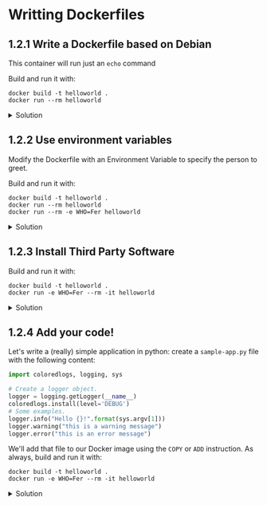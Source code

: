 # Writting Dockerfiles

## 1.2.1 Write a Dockerfile based on Debian

This container will run just an `echo` command

Build and run it with:

```shell
docker build -t helloworld .
docker run --rm helloworld
```

<details>
<summary>Solution</summary>

```Dockerfile
FROM debian

CMD echo "hello world!"
```
</details>

## 1.2.2 Use environment variables

Modify the Dockerfile with an Environment Variable to specify the person to greet.

Build and run it with:

```shell
docker build -t helloworld .
docker run --rm helloworld
docker run --rm -e WHO=Fer helloworld
```

<details>
<summary>Solution</summary>

```Dockerfile
FROM debian

ENV WHO=world

CMD echo "hello $WHO"
```
</details>



## 1.2.3 Install Third Party Software

Build and run it with:

```shell
docker build -t helloworld .
docker run -e WHO=Fer --rm -it helloworld
```

<details>
<summary>Solution</summary>

```Dockerfile
FROM debian

ENV WHO=world

RUN apt-get update && apt-get install -y python-pip && \
  pip install coloredlogs

CMD python -c "print \"hello $WHO\""
```
</details>


## 1.2.4 Add your code!

Let's write a (really) simple application in python: create a `sample-app.py` file with the following content:
```python
import coloredlogs, logging, sys

# Create a logger object.
logger = logging.getLogger(__name__)
coloredlogs.install(level='DEBUG')
# Some examples.
logger.info("Hello {}!".format(sys.argv[1]))
logger.warning("this is a warning message")
logger.error("this is an error message")

```

We'll add that file to our Docker image using the `COPY` or `ADD` instruction. As always, build and run it with:

```shell
docker build -t helloworld .
docker run -e WHO=Fer --rm -it helloworld
```

<details>
<summary>Solution</summary>

```Dockerfile
FROM debian

ENV WHO=world

RUN apt-get update && apt-get install -y python-pip && \
  pip install coloredlogs

COPY sample-app.py /sample-app.py

CMD python /sample-app.py $WHO
```
</details>
